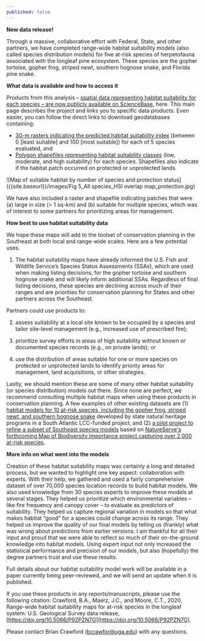 ```yaml
---
published: false
---
```

**New data release!**

Through a massive, collaborative effort with Federal, State, and other partners, we have completed range-wide habitat suitability models (also called species distribution models) for five at-risk species of herpetofauna associated with the longleaf pine ecosystem. These species are the gopher tortoise, gopher frog, striped newt, southern hognose snake, and Florida pine snake.

**What data is available and how to access it**

Products from this analysis – [spatial data representing habitat suitability for each species – are now publicly available on ScienceBase](https://www.sciencebase.gov/catalog/item/5d0d2d45e4b0941bde52a20d), here. This main page describes the project and links you to specific data products. Even easier, you can follow the direct links to download geodatabases containing:
- [30-m rasters indicating the predicted habitat suitability index](https://www.sciencebase.gov/catalog/item/5d0d4ba0e4b0941bde52a306) (between 0 [least suitable] and 100 [most suitable]) for each of 5 species evaluated, and 
- [Polygon shapefiles representing habitat suitability classes](https://www.sciencebase.gov/catalog/item/5d0d479de4b0941bde52a2ed) (low, moderate, and high suitability) for each species. Shapefiles also indicate if the habitat patch occurred on protected or unprotected lands.

![Map of suitable habitat by number of species and protection status]({{site.baseurl}}/images/Fig 5_All species_HSI overlap map_protection.jpg)

We have also included a raster and shapefile indicating patches that were (a) large in size (> 1 sq-km) and (b) suitable for multiple species, which was of interest to some partners for prioritizing areas for management.

**How best to use habitat suitability data**

We hope these maps will add to the toolset of conservation planning in the Southeast at both local and range-wide scales. Here are a few potential uses. 

1. The habitat suitability maps have already informed the U.S. Fish and Wildlife Service’s Species Status Assessments (SSAs), which are used when making listing decisions, for the gopher tortoise and southern hognose snake and will likely inform additional SSAs. Regardless of final listing decisions, these species are declining across much of their ranges and are priorities for conservation planning for States and other partners across the Southeast. 

Partners could use products to: 

2. assess suitability at a local site known to be occupied by a species and tailor site-level management (e.g., increased use of prescribed fire); 

3. prioritize survey efforts in areas of high suitability without known or documented species records (e.g., on private lands); or 

4. use the distribution of areas suitable for one or more species on protected or unprotected lands to identify priority areas for management, land acquisitions, or other strategies.

Lastly, we should mention these are some of many other habitat suitability (or species distribution) models out there. Since none are perfect, we recommend consulting multiple habitat maps when using these products in conservation planning. A few examples of other existing datasets are (1) [habitat models for 10 at-risk species, including the gopher frog, striped newt, and southern hognose snake](https://salcc.databasin.org/galleries/dbde485cf4144f749445084238719fac#expand=160224) developed by state natural heritage programs in a South Atlantic LCC-funded project, and (2) [a pilot project to refine a subset of Southeast species models](https://www.southatlanticlcc.org/event/third-thursday-web-forum-collaboratively-developing-decision-quality-species-distribution-models/) based on [NatureServe's forthcoming Map of Biodiversity Importance project capturing over 2,000 at-risk species](https://www.natureserve.org/conservation-tools/projects/map-biodiversity-importance). 

**More info on what went into the models** 

Creation of these habitat suitability maps was certainly a long and detailed process, but we wanted to highlight one key aspect: collaboration with experts. With their help, we gathered and used a fairly comprehensive dataset of over 70,000 species location records to build habitat models. We also used knowledge from 30 species experts to improve these models at several stages. They helped us prioritize which environmental variables – like fire frequency and canopy cover – to evaluate as predictors of suitability. They helped us capture regional variation in models so that what makes habitat “good” for a species could change across its range. They helped us improve the quality of our final models by telling us (frankly) what was wrong about predictions from earlier versions. I am thankful for all their input and proud that we were able to reflect so much of their on-the-ground knowledge into habitat models. Using expert input not only increased the statistical performance and precision of our models, but also (hopefully) the degree partners trust and use these results.

Full details about our habitat suitability model work will be available in a paper currently being peer-reviewed, and we will send an update when it is published.

If you use these products in any reports/manuscripts, please use the following citation: Crawford, B.A., Maerz, J.C., and Moore, C.T., 2020, Range-wide habitat suitability maps for at-risk species in the longleaf system: U.S. Geological Survey data release, [https://doi.org/10.5066/P92PZN7G](https://doi.org/10.5066/P92PZN7G).

Please contact Brian Crawford ([bcrawfor@uga.edu](mailto:bcrawfor@uga.edu)) with any questions.
